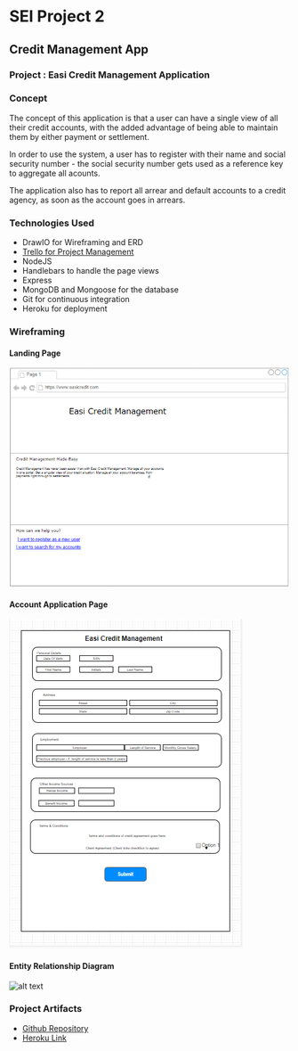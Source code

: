 # SEI Project 2

## Credit Management App

### Project : Easi Credit Management Application

### Concept

The concept of this application is that a user can have a single view of all their credit accounts, with the added advantage of being able to maintain them by either payment or settlement.

In order to use the system, a user has to register with their name and social security number - the social security number gets used as a reference key to aggregate all acounts. 

The application also has to report all arrear and default accounts to a credit agency, as soon as the account goes in arrears.

###  Technologies Used
- DrawIO for Wireframing and ERD
- [Trello for Project Management](https://trello.com/b/Lc0gPo8E/ga-sei-project-2) 
- NodeJS 
- Handlebars to handle the page views
- Express
- MongoDB and Mongoose for the database
- Git for continuous integration
- Heroku for deployment

### Wireframing

#### Landing Page
![alt text](https://github.com/VernonDodo/ga-sei-project-2/blob/master/public/images/Landing_Page.PNG)

#### Account Application Page
![alt text](https://github.com/VernonDodo/ga-sei-project-2/blob/master/public/images/Application_Page.PNG)

#### Entity Relationship Diagram
![alt text](https://github.com/VernonDodo/ga-sei-project-2/blob/master/public/images/Easi%20Credit%20ERD)

### Project Artifacts
- [Github Repository](https://github.com/VernonDodo/ga-sei-project-2)
- [Heroku Link](https://young-caverns-61179.herokuapp.com/) 







